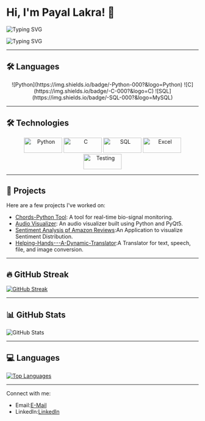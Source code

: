 # Hi, I'm Payal Lakra! 👋

![Typing SVG](https://readme-typing-svg.herokuapp.com?font=Fira+Code&color=0096FF&size=24&duration=4000&pause=1000&lines=Passionate+about+Coding!)

![Typing SVG](https://readme-typing-svg.herokuapp.com?font=Fira+Code&color=0096FF&size=24&duration=4000&pause=1000&lines=Tech-Lover+and+Developer!)

---

## 🛠️ Languages

<p align="center">
  ![Python](https://img.shields.io/badge/-Python-000?&logo=Python)
  ![C](https://img.shields.io/badge/-C-000?&logo=C)
  ![SQL](https://img.shields.io/badge/-SQL-000?&logo=MySQL)
</p>

---

## 🛠️ Technologies

<p align="center">
  <img src="https://img.shields.io/badge/Python-3776AB?style=for-the-badge&logo=python&logoColor=white" width="100" height="40" alt="Python" />
  <img src="https://img.shields.io/badge/C-00599C?style=for-the-badge&logo=c&logoColor=white" width="100" height="40" alt="C" />
  <img src="https://img.shields.io/badge/SQL-4479A1?style=for-the-badge&logo=mysql&logoColor=white" width="100" height="40" alt="SQL" />
  <img src="https://img.shields.io/badge/Excel-217346?style=for-the-badge&logo=microsoft-excel&logoColor=white" width="100" height="40" alt="Excel" />
  <img src="https://img.shields.io/badge/Testing-008000?style=for-the-badge&logo=selenium&logoColor=white" width="100" height="40" alt="Testing" />
  
</p>

---

## 💼 Projects
Here are a few projects I've worked on:
- [Chords-Python Tool](https://github.com/PayalLakra/Chords-Python.git): A tool for real-time bio-signal monitoring.
- [Audio Visualizer](https://github.com/PayalLakra/AudioVisualization.git): An audio visualizer built using Python and PyQt5.
- [Sentiment Analysis pf Amazon Reviews](https://github.com/PayalLakra/Sentiment-Analysis-Using-Python.git):An Application to visualize Sentiment Distribution.
- [Helping-Hands---A-Dynamic-Translator](https://github.com/PayalLakra/Helping-Hands---A-Dynamic-Translator.git):A Translator for text, speech, file, and image conversion.

---

## 🔥 GitHub Streak
[![GitHub Streak](https://streak-stats.demolab.com?user=PayalLakra&theme=default&hide_border=true)](https://git.io/streak-stats)

---

## 📊 GitHub Stats
![GitHub Stats](https://github-readme-stats.vercel.app/api?username=PayalLakra&show_icons=true&theme=default&hide_border=true)

---

## 💻 Languages
[![Top Languages](https://github-readme-stats.vercel.app/api/top-langs/?username=PayalLakra&layout=compact&theme=default&hide_border=true)](https://github.com/PayalLakra/github-readme-stats)

---


Connect with me: 
- Email:[E-Mail](payallakra307@gmail.com)
- LinkedIn:[LinkedIn](https://www.linkedin.com/in/payal-lakra-767b5a247/)





